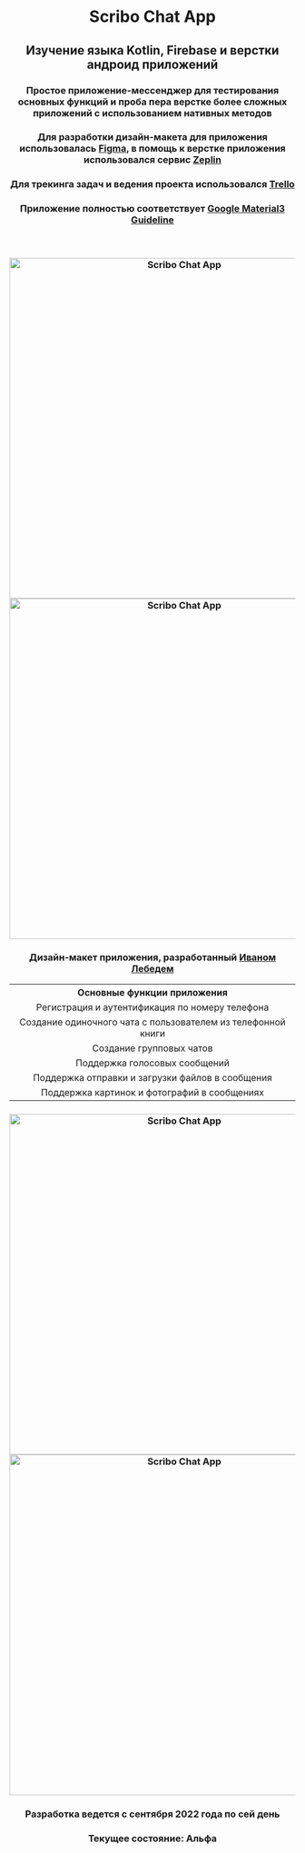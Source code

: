 <h1 align="center">Scribo Chat App</h1>
<h2 align="center">Изучение языка Kotlin, Firebase и верстки андроид приложений</h2>

<h3 align="center">Простое приложение-мессенджер для тестирования основных функций и проба пера верстке более сложных приложений с использованием нативных методов</h3>
<h3 align="center">Для разработки дизайн-макета для приложения использовалась 
    <a href="https://www.figma.com" target="_blank">Figma</a>, в помощь к верстке приложения использовался сервис 
    <a href="https://zeplin.io" target="_blank">Zeplin</a></h3>
<h3 align="center">Для трекинга задач и ведения проекта использовался 
    <a href="https://trello.com/ru" target="_blank">Trello</a></h3>
<h3 align="center">Приложение полностью соответствует 
    <a href="https://m3.material.io" target="_blank">Google Material3 Guideline</a></h3><br>

<h3 align="center">
    <img src="http://saltario.ru/wp-content/uploads/2023/02/Dark.png" height="600"alt="Scribo Chat App">
    <img src="http://saltario.ru/wp-content/uploads/2023/02/Light.png" height="600"alt="Scribo Chat App"> 
    </a>
</h3>

<h3 align="center">Дизайн-макет приложения, разработанный 
    <a href="https://github.com/vane4ek852" target="_blank">Иваном Лебедем</a>
</h3>

<table align="center">
        <tbody>
            <tr>
            <th>Основные функции приложения</th>
            </tr>
            <tr>
            <td align="center">Регистрация и аутентификация по номеру телефона</td>
            </tr>
            <tr>
            <td align="center">Создание одиночного чата с пользователем из телефонной книги</td>
            </tr>
            <tr>
            <td align="center">Создание групповых чатов</td>
            </tr>
            <tr>
            <td align="center">Поддержка голосовых сообщений</td>
            </tr>
            <tr>
            <td align="center">Поддержка отправки и загрузки файлов в сообщения</td>
            </tr>
            <tr>
            <td align="center">Поддержка картинок и фотографий в сообщениях</td>
            </tr>
        </tbody>
</table>

<h3 align="center">
    <img src="http://saltario.ru/wp-content/uploads/2023/02/group-chat-edit-screen-dark.png" height="600"alt="Scribo Chat App">
    <img src="http://saltario.ru/wp-content/uploads/2023/02/chat-screen-dark.png" height="600"alt="Scribo Chat App"> 
    </a>
</h3>

<h3 align="center">Разработка ведется с сентября 2022 года по сей день</h3>
<h3 align="center">Текущее состояние: Альфа</h3><br>